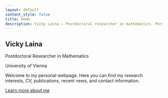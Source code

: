 ```yaml
---
layout: default
content_style: false
title: Home
description: Vicky Laina – Postdoctoral researcher in mathematics. Personal academic website with publications, CV, news and contact details.
---
```


<section class="hero">
  <!-- Add a profile photo if desired: <img src="/assets/vicky.jpg" alt="Vicky Laina" class="profile"> -->
  <h1>Vicky Laina</h1>
  <p>Postdoctoral Researcher in Mathematics</p>
  <p>University of Vienna</p>
  <p>Welcome to my personal webpage. Here you can find my research interests, CV, publications, recent news, and contact information.</p>
</section>  

<section class="call-to-action">
  <a href="{{ '/about/' | relative_url }}"{% if page.url == '/about/' %} class="active"{% endif %} class="btn">Learn more about me</a>
</section>